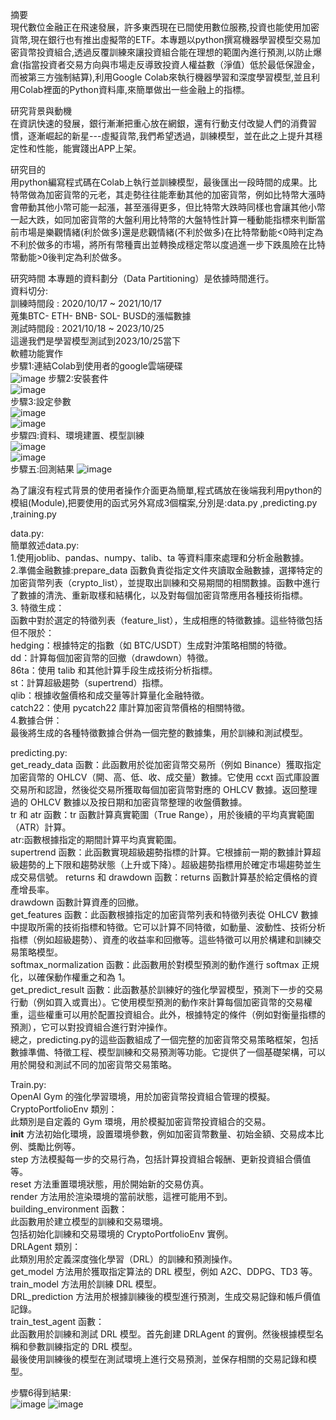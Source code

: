 摘要  
	現代數位金融正在飛速發展，許多東西現在已間使用數位服務,投資也能使用加密貨幣,現在銀行也有推出虛擬幣的ETF。本專題以python撰寫機器學習模型交易加密貨幣投資組合,透過反覆訓練來讓投資組合能在理想的範圍內進行預測,以防止爆倉(指當投資者交易方向與市場走反導致投資人權益數（淨值）低於最低保證金，而被第三方強制結算),利用Google Colab來執行機器學習和深度學習模型,並且利用Colab裡面的Python資料庫,來簡單做出一些金融上的指標。  

研究背景與動機  
	在資訊快速的發展，銀行漸漸把重心放在網銀，還有行動支付改變人們的消費習慣，逐漸崛起的新星---虛擬貨幣,我們希望透過，訓練模型，並在此之上提升其穩定性和性能，能實踐出APP上架。  

研究目的  
	用python編寫程式碼在Colab上執行並訓練模型，最後匯出一段時間的成果。比特幣做為加密貨幣的元老，其走勢往往能牽動其他的加密貨幣，例如比特幣大漲時會帶動其他小幣可能一起漲，甚至漲得更多，但比特幣大跌時同樣也會讓其他小幣一起大跌，如同加密貨幣的大盤利用比特幣的大盤特性計算一種動能指標來判斷當前市場是樂觀情緒(利於做多)還是悲觀情緒(不利於做多)在比特幣動能<0時判定為不利於做多的市場，將所有幣種賣出並轉換成穩定幣以度過進一步下跌風險在比特幣動能>0後判定為利於做多。  

研究時間
	本專題的資料劃分（Data Partitioning）是依據時間進行。  
	資料切分:  
	訓練時間段 : 2020/10/17 ~ 2021/10/17   
	蒐集BTC- ETH- BNB- SOL- BUSD的漲幅數據  
	測試時間段 : 2021/10/18 ~ 2023/10/25  
	這邊我們是學習模型測試到2023/10/25當下  
軟體功能實作  
	步驟1:連結Colab到使用者的google雲端硬碟  
 ![image](https://github.com/boyi0701/My-senior-project/blob/main/%E9%80%A3%E7%B5%90%E9%9B%B2%E7%AB%AF.png)
	步驟2:安裝套件  
 ![image](https://github.com/boyi0701/My-senior-project/blob/main/%E5%AE%89%E8%A3%9D%E5%A5%97%E4%BB%B6.png)    
	步驟3:設定參數  
 ![image](https://github.com/boyi0701/My-senior-project/blob/main/%E8%A8%AD%E5%AE%9A%E5%8F%83%E6%95%B8.png)    
 ![image](https://github.com/boyi0701/My-senior-project/blob/main/%E7%B4%B9%E5%AE%9A%E5%8F%83%E6%95%B81.png)    
 	步驟四:資料、環境建置、模型訓練  
  ![image](https://github.com/boyi0701/My-senior-project/blob/main/%E8%B3%87%E6%96%99%E3%80%81%E7%92%B0%E5%A2%83%E5%BB%BA%E7%BD%AE%E3%80%81%E6%A8%A1%E5%9E%8B%E8%A8%93%E7%B7%B4.png)  
  ![image](https://github.com/boyi0701/My-senior-project/blob/main/%E8%A8%93%E7%B7%B4.png)  
  	步驟五:回測結果
   ![image](https://github.com/boyi0701/My-senior-project/blob/main/%E5%9B%9E%E6%B8%AC%E7%B5%90%E6%9E%9C.png)

  為了讓沒有程式背景的使用者操作介面更為簡單,程式碼放在後端我利用python的模組(Module),把要使用的函式另外寫成3個檔案,分別是:data.py ,predicting.py ,training.py
  
  data.py:  
	  簡單敘述data.py:  
		1.使用joblib、pandas、numpy、talib、ta 等資料庫來處理和分析金融數據。   
		2.準備金融數據:prepare_data 函數負責從指定文件夾讀取金融數據，選擇特定的加密貨幣列表（crypto_list），並提取出訓練和交易期間的相關數據。函數中進行了數據的清洗、重新取樣和結構化，以及對每個加密貨幣應用各種技術指標。  
		3. 特徵生成：  
		函數中對於選定的特徵列表（feature_list），生成相應的特徵數據。這些特徵包括但不限於：  
		hedging：根據特定的指數（如 BTC/USDT）生成對沖策略相關的特徵。  
		dd：計算每個加密貨幣的回撤（drawdown）特徵。  
		86ta：使用 talib 和其他計算手段生成技術分析指標。  
		st：計算超級趨勢（supertrend）指標。  
		qlib：根據收盤價格和成交量等計算量化金融特徵。  
		catch22：使用 pycatch22 庫計算加密貨幣價格的相關特徵。  
		4.數據合併：  
		最後將生成的各種特徵數據合併為一個完整的數據集，用於訓練和測試模型。  




  
  predicting.py:  
  get_ready_data 函數：此函數用於從加密貨幣交易所（例如 Binance）獲取指定加密貨幣的 OHLCV（開、高、低、收、成交量）數據。它使用 ccxt 函式庫設置交易所和認證，然後從交易所獲取每個加密貨幣對應的 OHLCV 數據。返回整理過的 OHLCV 數據以及按日期和加密貨幣整理的收盤價數據。  
tr 和 atr 函數：tr 函數計算真實範圍（True Range），用於後續的平均真實範圍（ATR）計算。  
atr:函數根據指定的期間計算平均真實範圍。  
supertrend 函數：此函數實現超級趨勢指標的計算。它根據前一期的數據計算超級趨勢的上下限和趨勢狀態（上升或下降）。超級趨勢指標用於確定市場趨勢並生成交易信號。
returns 和 drawdown 函數：returns 函數計算基於給定價格的資產增長率。  
drawdown 函數計算資產的回撤。  
get_features 函數：此函數根據指定的加密貨幣列表和特徵列表從 OHLCV 數據中提取所需的技術指標和特徵。它可以計算不同特徵，如動量、波動性、技術分析指標（例如超級趨勢）、資產的收益率和回撤等。這些特徵可以用於構建和訓練交易策略模型。  
softmax_normalization 函數：此函數用於對模型預測的動作進行 softmax 正規化，以確保動作權重之和為 1。  
get_predict_result 函數：此函數基於訓練好的強化學習模型，預測下一步的交易行動（例如買入或賣出）。它使用模型預測的動作來計算每個加密貨幣的交易權重，這些權重可以用於配置投資組合。此外，根據特定的條件（例如對衡量指標的預測），它可以對投資組合進行對沖操作。    
總之，predicting.py的這些函數組成了一個完整的加密貨幣交易策略框架，包括數據準備、特徵工程、模型訓練和交易預測等功能。它提供了一個基礎架構，可以用於開發和測試不同的加密貨幣交易策略。   


Train.py:  
OpenAI Gym 的強化學習環境，用於加密貨幣投資組合管理的模擬。  
CryptoPortfolioEnv 類別：  
此類別是自定義的 Gym 環境，用於模擬加密貨幣投資組合的交易。  
__init__ 方法初始化環境，設置環境參數，例如加密貨幣數量、初始金額、交易成本比例、獎勵比例等。  
step 方法模擬每一步的交易行為，包括計算投資組合報酬、更新投資組合價值等。  
reset 方法重置環境狀態，用於開始新的交易仿真。  
render 方法用於渲染環境的當前狀態，這裡可能用不到。  
building_environment 函數：  
此函數用於建立模型的訓練和交易環境。  
包括初始化訓練和交易環境的 CryptoPortfolioEnv 實例。  
DRLAgent 類別：  
此類別用於定義深度強化學習（DRL）的訓練和預測操作。  
get_model 方法用於獲取指定算法的 DRL 模型，例如 A2C、DDPG、TD3 等。  
train_model 方法用於訓練 DRL 模型。  
DRL_prediction 方法用於根據訓練後的模型進行預測，生成交易記錄和帳戶價值記錄。  
train_test_agent 函數：  
此函數用於訓練和測試 DRL 模型。首先創建 DRLAgent 的實例。然後根據模型名稱和參數訓練指定的 DRL 模型。  
最後使用訓練後的模型在測試環境上進行交易預測，並保存相關的交易記錄和模型。  


步驟6得到結果:  
![image](https://github.com/boyi0701/My-senior-project/blob/main/%E7%B5%90%E6%9E%9C1.png)
![image](https://github.com/boyi0701/My-senior-project/blob/main/%E7%B5%90%E6%9E%9C.png)



